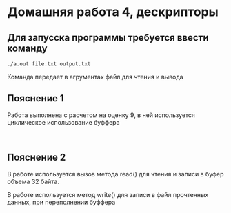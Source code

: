 # Домашняя работа 4, дескрипторы
## Для запусска программы требуется ввести команду
```
./a.out file.txt output.txt
```
Команда передает в агрументах файл для чтения и вывода
## Пояснение 1
Работа выполнена с расчетом на оценку 9, в ней используется циклическое использование буффера

<br/>

## Пояснение 2
В работе используется вызов метода read() для чтения и записи в буфер объема 32 байта.

В работе используется метод write() для записи в файл прочтенных данных, при переполнении буффера 
<br/>


